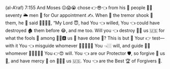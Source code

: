 (al-A’raf) 7:155 And Moses 😖😱😭 chose 👉😎👈 from his 👋 people 👨👩 seventy 🌥 men 👨 for Our appointment ✍. When 🍑 the tremor shook 🤝 them, he 👥 said 💬👱🏿💖, “My Lord 😇, had You 👈 willed, You 👈 could have destroyed 🏚 them before 😂, and me too. Will you 👈 destroy 🔨💥 us 🇺🇸 for what the fools 🤡 among 🙆🏽🅰 us 👨 have done 🔨? This is but 🍑 Your 👉 test—with it You 👈 misguide whomever 👱👱🏻👱🏼 You 👈🏼 will, and guide 📝😏 whomever 👱👱🏻👱🏼 You 👉😍 will. You 👈 are our Protector 🛡, so forgive 🙏 us 👨, and have mercy 🙏 on 🍆💦😘 us 🇺🇸. You 👈 are the Best 🏆 of Forgivers 🙏.
